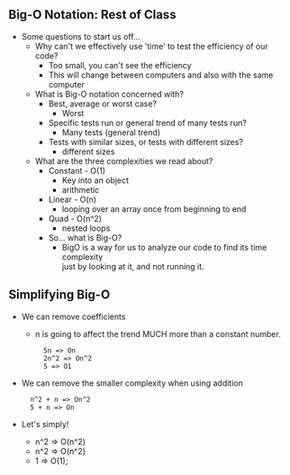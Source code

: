 ## Big-O Notation: Rest of Class

- Some questions to start us off...
  - Why can't we effectively use 'time' to test the efficiency of our code?
    - Too small, you can't see the efficiency
    - This will change between computers and also with the same computer
  - What is Big-O notation concerned with?
    - Best, average or worst case?
      - Worst
    - Specific tests run or general trend of many tests run?
      - Many tests (general trend)
    - Tests with similar sizes, or tests with different sizes?
      - different sizes
  - What are the three complexities we read about?
    - Constant - O(1)
      - Key into an object
      - arithmetic
    - Linear - O(n)
      - looping over an array once from beginning to end
    - Quad - O(n^2)
      - nested loops
    - So... what is Big-O?
      - BigO is a way for us to analyze our code to find its time complexity \
      just by looking at it, and not running it.

## Simplifying Big-O

- We can remove coefficients
  - n is going to affect the trend MUCH more than a constant number.

    ```text
      5n => On
      2n^2 => On^2
      5 => O1
    ```

- We can remove the smaller complexity when using addition

  ```text
    n^2 + n => On^2
    5 + n => On
  ```

- Let's simply!
  - n^2 => O(n^2)
  - n^2  => O(n^2)
  - 1 => O(1);
